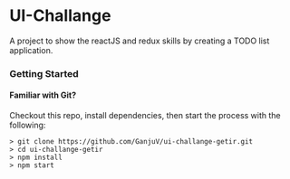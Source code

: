 # UI-Challange
A project to show the reactJS and redux skills by creating a TODO list application.

### Getting Started


#### Familiar with Git?
Checkout this repo, install dependencies, then start the process with the following:

```
> git clone https://github.com/GanjuV/ui-challange-getir.git
> cd ui-challange-getir
> npm install
> npm start
```

